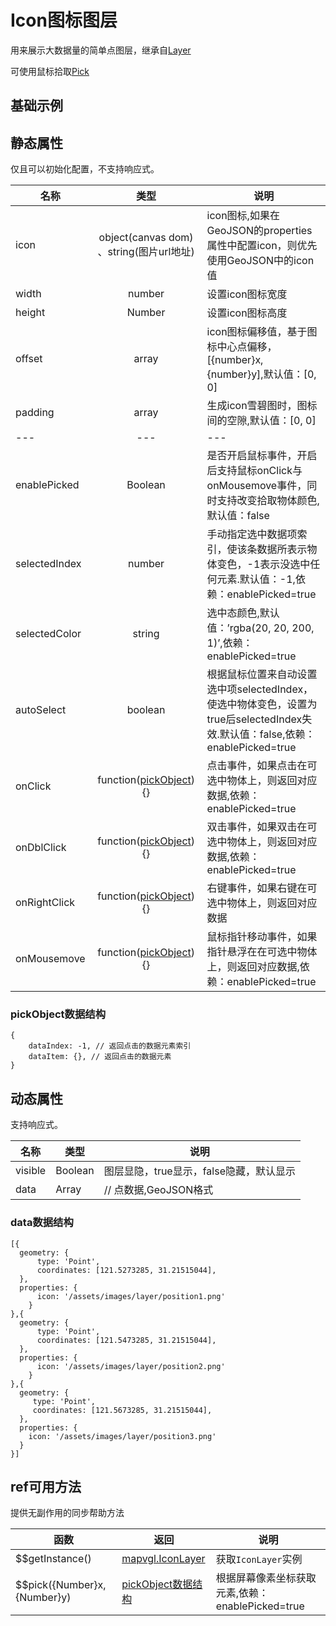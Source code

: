 # Icon图标图层
用来展示大数据量的简单点图层，继承自[Layer](https://mapv.baidu.com/gl/docs/Layer.html)

可使用鼠标拾取[Pick](https://mapv.baidu.com/gl/docs/Pick.html)

## 基础示例

<vuep template="#example"></vuep>

<script v-pre type="text/x-template" id="example">

  <template>
    <div class="bmap-page-container">
      <el-bmap vid="bmapDemo" :zoom="zoom" :center="center" class="bmap-demo">
        <el-bmapv-view>
            <el-bmapv-icon-layer :icon="icon" :width="width" :height="height" :data="data" :enable-picked="true" :on-click="(e)=>{clickMarker(e)}"></el-bmapv-icon-layer>
        </el-bmapv-view>
      </el-bmap>
    </div>
  </template>

  <style>
    .bmap-demo {
      height: 300px;
    }
  </style>

  <script>
  
    module.exports = {
      name: 'bmap-page',
      data() {
        
        return {
          count: 1,
          zoom: 14,
          center: [121.5273285, 31.21515044],
          width: 24,
          height: 40,
          icon: './assets/images/layer/position1.png',
          data: [{
              geometry: {
                  type: 'Point',
                  coordinates: [121.5273285, 31.21515044],
              },
              properties: {
                  icon: './assets/images/layer/position1.png'
                }
          },{
              geometry: {
                  type: 'Point',
                  coordinates: [121.5473285, 31.21515044],
              },
              properties: {
                  icon: './assets/images/layer/position2.png'
                }
          },{
             geometry: {
                 type: 'Point',
                 coordinates: [121.5673285, 31.21515044],
             },
             properties: {
                icon: './assets/images/layer/position3.png'
              }
         }]
        };
      },
      mounted(){
      },
      methods: {
        clickMarker(e){
            console.log(e);
        }
      }
    };
  </script>

</script>


## 静态属性
仅且可以初始化配置，不支持响应式。

名称 | 类型 | 说明
---|:---:|---
icon | object(canvas dom) 、string(图片url地址) | icon图标,如果在GeoJSON的properties属性中配置icon，则优先使用GeoJSON中的icon值
width | number | 设置icon图标宽度
height | Number | 设置icon图标高度
offset | array | icon图标偏移值，基于图标中心点偏移，[{number}x, {number}y],默认值：[0, 0]
padding | array | 生成icon雪碧图时，图标间的空隙,默认值：[0, 0]
---|---|---
enablePicked | Boolean | 是否开启鼠标事件，开启后支持鼠标onClick与onMousemove事件，同时支持改变拾取物体颜色,默认值：false
selectedIndex | number | 手动指定选中数据项索引，使该条数据所表示物体变色，-1表示没选中任何元素.默认值：-1,依赖：enablePicked=true
selectedColor | string | 选中态颜色,默认值：’rgba(20, 20, 200, 1)’,依赖：enablePicked=true
autoSelect | boolean | 根据鼠标位置来自动设置选中项selectedIndex，使选中物体变色，设置为true后selectedIndex失效.默认值：false,依赖：enablePicked=true
onClick | function([pickObject](#pickObject数据结构)){} | 点击事件，如果点击在可选中物体上，则返回对应数据,依赖：enablePicked=true
onDblClick | function([pickObject](#pickObject数据结构)){} | 双击事件，如果双击在可选中物体上，则返回对应数据,依赖：enablePicked=true
onRightClick | function([pickObject](#pickObject数据结构)){} | 右键事件，如果右键在可选中物体上，则返回对应数据
onMousemove | function([pickObject](#pickObject数据结构)){} | 鼠标指针移动事件，如果指针悬浮在在可选中物体上，则返回对应数据,依赖：enablePicked=true

### pickObject数据结构
```
{
    dataIndex: -1, // 返回点击的数据元素索引
    dataItem: {}, // 返回点击的数据元素
}
```



## 动态属性
支持响应式。

名称 | 类型 | 说明
---|---|---|
visible | Boolean | 图层显隐，true显示，false隐藏，默认显示
data | Array  | // 点数据,GeoJSON格式
                         
### data数据结构
```
[{
  geometry: {
      type: 'Point',
      coordinates: [121.5273285, 31.21515044],
  },
  properties: {
      icon: '/assets/images/layer/position1.png'
    }
},{
  geometry: {
      type: 'Point',
      coordinates: [121.5473285, 31.21515044],
  },
  properties: {
      icon: '/assets/images/layer/position2.png'
    }
},{
  geometry: {
     type: 'Point',
     coordinates: [121.5673285, 31.21515044],
  },
  properties: {
    icon: '/assets/images/layer/position3.png'
  }
}]
```

## ref可用方法
提供无副作用的同步帮助方法

函数 | 返回 | 说明
---|---|---|
$$getInstance() | [mapvgl.IconLayer](https://mapv.baidu.com/gl/docs/IconLayer.html) | 获取`IconLayer`实例
$$pick({Number}x, {Number}y) | [pickObject数据结构](#pickObject数据结构) | 根据屏幕像素坐标获取元素,依赖：enablePicked=true
